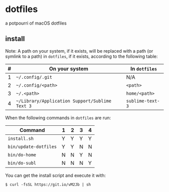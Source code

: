 # dotfiles

a potpourri of macOS dotfiles

## install

Note: A path on your system, if it exists, will be replaced with a path (or
symlink to a path) in `dotfiles`, if it exists, according to the following
table:

| # | On your system                                 | In `dotfiles`    |
|---|------------------------------------------------|------------------|
| 1 | `~/.config/.git`                               | N/A              |
| 2 | `~/.config/<path>`                             | `<path>`         |
| 3 | `~/.<path>`                                    | `home/<path>`    |
| 4 | `~/Library/Application Support/Sublime Text 3` | `sublime-text-3` |

When the following commands in `dotfiles` are run:

| Command               | 1 | 2 | 3 | 4 |
|-----------------------|---|---|---|---|
| `install.sh`          | Y | Y | Y | Y |
| `bin/update-dotfiles` | Y | Y | N | N |
| `bin/do-home`         | N | N | Y | N |
| `bin/do-subl`         | N | N | N | Y |

You can get the install script and execute it with:

	$ curl -fsSL https://git.io/vM2Jb | sh
